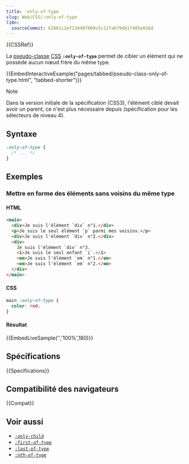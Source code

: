 ```yaml
---
title: :only-of-type
slug: Web/CSS/:only-of-type
l10n:
  sourceCommit: 62681c2ef134407009c5c11fa679db1f485e016d
---
```


{{CSSRef}}

La [pseudo-classe](/fr/docs/Web/CSS/Pseudo-classes) [CSS](/fr/docs/Web/CSS) **`:only-of-type`** permet de cibler un élément qui ne possède aucun nœud frère du même type.

{{EmbedInteractiveExample("pages/tabbed/pseudo-class-only-of-type.html", "tabbed-shorter")}}

> [!NOTE]
> Dans la version initiale de la spécification (CSS3), l'élément ciblé devait avoir un parent, ce n'est plus nécessaire depuis (spécification pour les sélecteurs de niveau 4).

## Syntaxe

```css
:only-of-type {
  /* ... */
}
```

## Exemples

### Mettre en forme des éléments sans voisins du même type

#### HTML

```html
<main>
  <div>Je suis l'élément `div` n°1.</div>
  <p>Je suis le seul élément `p` parmi mes voisins.</p>
  <div>Je suis l'élément `div` n°2.</div>
  <div>
    Je suis l'élément `div` n°3.
    <i>Je suis le seul enfant `i`.</i>
    <em>Je suis l'élément `em` n°1.</em>
    <em>Je suis l'élément `em` n°2.</em>
  </div>
</main>
```

#### CSS

```css
main :only-of-type {
  color: red;
}
```

#### Résultat

{{EmbedLiveSample('','100%',180)}}

## Spécifications

{{Specifications}}

## Compatibilité des navigateurs

{{Compat}}

## Voir aussi

- [`:only-child`](/fr/docs/Web/CSS/:only-child)
- [`:first-of-type`](/fr/docs/Web/CSS/:first-of-type)
- [`:last-of-type`](/fr/docs/Web/CSS/:last-of-type)
- [`:nth-of-type`](/fr/docs/Web/CSS/:nth-of-type)
